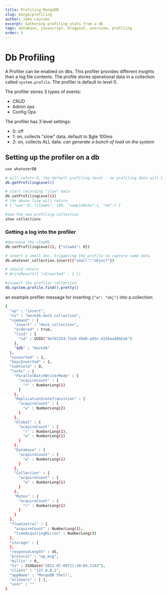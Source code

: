```yaml
---
title: Profiling MongoDB
slug: mongo/profiling
author: Jake Laursen
excerpt: Gathering profiling stats from a db
tags: database, javascript, blogpost, overview, profiling
order: 5
---
```


# Db Profiling

A Profiler can be enabled on dbs. This profiler provides different insights than a log file contents. The profile stores operational data in a collection called `system.profile`. The profiler is default to level 0.

The profiler stores 3 types of events:

- CRUD
- Admin ops
- Config Ops

The profiler has 3 level settings:

- 0: off
- 1: on, collects "slow" data, default to \$gte 100ms
- 2: on, collects ALL data: _can generate a bunch of load on the system_

## Setting up the profiler on a db

```bash
use whateverDB

# will return 0, the default profiling level - no profiling data will be stored
db.getProfilingLevel()

# start recording "slow" data
db.setProfilingLevel(1)
# the above line will return
# { "was":0, "slowms": 100, "sampleRate":1, "ok":1 }

#see the new profiling collection
show collections
```

### Getting a log into the profiler

```bash
#decrease the slowMS
db.setProfilingLevel(1, {"slowms": 0})

# insert a small doc, triggering the profile to capture some data
db.whatever_collection.insert({"small":"object"})

# should return
# WriteResult({ "nInserted" : 1 })

#inspect the profiler collection
db.system.profile.find().pretty()
```

an example profiler message for inserting `{"a": "obj"}` into a collection:

```bash
{
  "op" : "insert",
  "ns" : "mockdb.mock_collection",
  "command" : {
    "insert" : "mock_collection",
    "ordered" : true,
    "lsid" : {
      "id" : UUID("9e761354-71e9-49d8-a85c-4156aa46bb16")
    },
    "$db" : "mockdb"
  },
  "ninserted" : 1,
  "keysInserted" : 1,
  "numYield" : 0,
  "locks" : {
    "ParallelBatchWriterMode" : {
      "acquireCount" : {
        "r" : NumberLong(1)
      }
    },
    "ReplicationStateTransition" : {
      "acquireCount" : {
        "w" : NumberLong(2)
      }
    },
    "Global" : {
      "acquireCount" : {
        "r" : NumberLong(1),
        "w" : NumberLong(1)
      }
    },
    "Database" : {
      "acquireCount" : {
        "w" : NumberLong(1)
      }
    },
    "Collection" : {
      "acquireCount" : {
        "w" : NumberLong(1)
      }
    },
    "Mutex" : {
      "acquireCount" : {
        "r" : NumberLong(1)
      }
    }
  },
  "flowControl" : {
    "acquireCount" : NumberLong(1),
    "timeAcquiringMicros" : NumberLong(3)
  },
  "storage" : {
  },
  "responseLength" : 45,
  "protocol" : "op_msg",
  "millis" : 0,
  "ts" : ISODate("2021-07-09T11:30:04.216Z"),
  "client" : "127.0.0.1",
  "appName" : "MongoDB Shell",
  "allUsers" : [ ],
  "user" : ""
}
```
